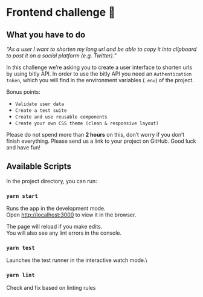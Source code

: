 # Frontend challenge 🦅

## What you have to do
*“As a user I want to shorten my long url and be able to copy it into clipboard to post it on a social platform (e.g. Twitter).”*

In this challenge we’re asking you to create a user interface to shorten urls by using bitly API. 
In order to use the bitly API you need an `Authentication token`, which you will find in the environment variables (`.env`) of the project.

Bonus points: 

- `Validate user data`
- `Create a test suite`
- `Create and use reusable components`
- `Create your own CSS theme (clean & responsive layout)`

Please do not spend more than **2 hours** on this, don’t worry if you don’t finish everything. Please send us a link to your project on GitHub. Good luck and have fun!

## Available Scripts

In the project directory, you can run:

### `yarn start`

Runs the app in the development mode.\
Open [http://localhost:3000](http://localhost:3000) to view it in the browser.

The page will reload if you make edits.\
You will also see any lint errors in the console.

### `yarn test`

Launches the test runner in the interactive watch mode.\

### `yarn lint`

Check and fix based on linting rules

